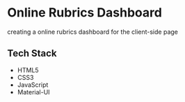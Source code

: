 # Online Rubrics Dashboard
creating a online rubrics dashboard for the client-side page 

## Tech Stack
* HTML5
* CSS3
* JavaScript
* Material-UI
